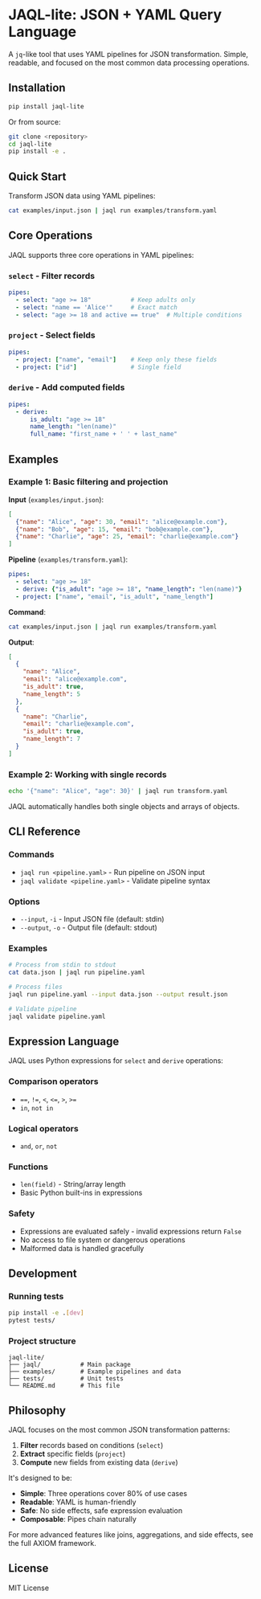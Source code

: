 # JAQL-lite: JSON + YAML Query Language

A `jq`-like tool that uses YAML pipelines for JSON transformation. Simple, readable, and focused on the most common data processing operations.

## Installation

```bash
pip install jaql-lite
```

Or from source:

```bash
git clone <repository>
cd jaql-lite
pip install -e .
```

## Quick Start

Transform JSON data using YAML pipelines:

```bash
cat examples/input.json | jaql run examples/transform.yaml
```

## Core Operations

JAQL supports three core operations in YAML pipelines:

### `select` - Filter records
```yaml
pipes:
  - select: "age >= 18"           # Keep adults only
  - select: "name == 'Alice'"     # Exact match
  - select: "age >= 18 and active == true"  # Multiple conditions
```

### `project` - Select fields  
```yaml
pipes:
  - project: ["name", "email"]    # Keep only these fields
  - project: ["id"]               # Single field
```

### `derive` - Add computed fields
```yaml
pipes:
  - derive: 
      is_adult: "age >= 18"
      name_length: "len(name)"
      full_name: "first_name + ' ' + last_name"
```

## Examples

### Example 1: Basic filtering and projection

**Input** (`examples/input.json`):
```json
[
  {"name": "Alice", "age": 30, "email": "alice@example.com"},
  {"name": "Bob", "age": 15, "email": "bob@example.com"},
  {"name": "Charlie", "age": 25, "email": "charlie@example.com"}
]
```

**Pipeline** (`examples/transform.yaml`):
```yaml
pipes:
  - select: "age >= 18"
  - derive: {"is_adult": "age >= 18", "name_length": "len(name)"}
  - project: ["name", "email", "is_adult", "name_length"]
```

**Command**:
```bash
cat examples/input.json | jaql run examples/transform.yaml
```

**Output**:
```json
[
  {
    "name": "Alice",
    "email": "alice@example.com", 
    "is_adult": true,
    "name_length": 5
  },
  {
    "name": "Charlie",
    "email": "charlie@example.com",
    "is_adult": true,
    "name_length": 7
  }
]
```

### Example 2: Working with single records

```bash
echo '{"name": "Alice", "age": 30}' | jaql run transform.yaml
```

JAQL automatically handles both single objects and arrays of objects.

## CLI Reference

### Commands

- `jaql run <pipeline.yaml>` - Run pipeline on JSON input
- `jaql validate <pipeline.yaml>` - Validate pipeline syntax

### Options

- `--input`, `-i` - Input JSON file (default: stdin)
- `--output`, `-o` - Output file (default: stdout)

### Examples

```bash
# Process from stdin to stdout
cat data.json | jaql run pipeline.yaml

# Process files
jaql run pipeline.yaml --input data.json --output result.json

# Validate pipeline
jaql validate pipeline.yaml
```

## Expression Language

JAQL uses Python expressions for `select` and `derive` operations:

### Comparison operators
- `==`, `!=`, `<`, `<=`, `>`, `>=`
- `in`, `not in`

### Logical operators  
- `and`, `or`, `not`

### Functions
- `len(field)` - String/array length
- Basic Python built-ins in expressions

### Safety
- Expressions are evaluated safely - invalid expressions return `False`
- No access to file system or dangerous operations
- Malformed data is handled gracefully

## Development

### Running tests
```bash
pip install -e .[dev]
pytest tests/
```

### Project structure
```
jaql-lite/
├── jaql/           # Main package
├── examples/       # Example pipelines and data
├── tests/          # Unit tests
└── README.md       # This file
```

## Philosophy

JAQL focuses on the most common JSON transformation patterns:

1. **Filter** records based on conditions (`select`)
2. **Extract** specific fields (`project`) 
3. **Compute** new fields from existing data (`derive`)

It's designed to be:
- **Simple**: Three operations cover 80% of use cases
- **Readable**: YAML is human-friendly
- **Safe**: No side effects, safe expression evaluation
- **Composable**: Pipes chain naturally

For more advanced features like joins, aggregations, and side effects, see the full AXIOM framework.

## License

MIT License
